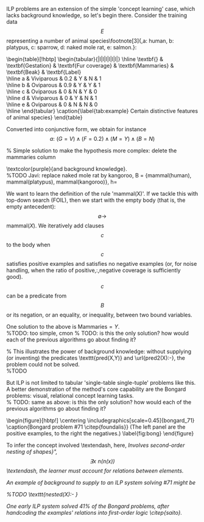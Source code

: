 ILP problems are an extension of the simple 'concept learning' case, which lacks background knowledge, so let's begin there. Consider the training data $$E$$ representing a number of animal species\footnote[3]{\,a: human, b: platypus, c: sparrow, d: naked mole rat, e: salmon.}:

\begin{table}[!hbtp]
\begin{tabular}{|l|l|l|l|l|l|}
\hline
\textbf{} & \textbf{Gestation} & \textbf{Fur coverage} & \textbf{Mammaries} & \textbf{Beak} & \textbf{Label} <br> \hline
a         & Viviparous         & 0.2                   & Y                  & N             & 1              <br> \hline
b         & Oviparous          & 0.9                   & Y                  & Y             & 1              <br> \hline
c         & Oviparous          & 0                     & N                  & Y             & 0              <br> \hline
d         & Viviparous         & 0                     & Y                  & N             & 1              <br> \hline
e         & Oviparous          & 0                     & N                  & N             & 0              <br> \hline
\end{tabular}
\caption{\label{tab:example} Certain distinctive features of animal species}
\end{table}

Converted into conjunctive form, we obtain for instance
$$a: \,\, (G=V) \land (F=0.2) \land (M=Y) \land (B=N) $$

% Simple solution to make the hypothesis more complex: delete the mammaries column

\textcolor{purple}{and background knowledge}.<br> %TODO Javi: replace naked mole rat by kangoroo, B = {mammal(human), mammal(platypus), mammal(kangoroo)}, h=

We want to learn the definition of the rule 'mammal(X)'. If we tackle this with top-down search (FOIL), then we start with the empty body (that is, the empty antecedent): $$\emptyset \to$$ mammal$(X)$.  We iteratively add clauses $$c$$ to the body when $$c$$ satisfies positive examples and satisfies no negative examples (or, for noise handling, when the ratio of positive\,:\,negative coverage is sufficiently good). $$c$$ can be a predicate from $$B$$ or its negation, or an equality, or inequality, between two bound variables.<br>


One solution to the above is Mammaries$=Y$.<br>  %TODO: too simple, cmon
% TODO: is this the only solution? how would each of the previous algorithms go about finding it?

% This illustrates the power of background knowledge: without supplying (or inventing) the predicates \texttt{pred(X,Y)} and \url{pred2(X):-}, the problem could not be solved. <br> %TODO

But ILP is not limited to tabular 'single-table single-tuple' problems like this. A better demonstration of the method's core capability are the Bongard problems: visual, relational concept learning tasks. <br>
% TODO: same as above: is this the only solution? how would each of the previous algorithms go about finding it?

 \begin{figure}[hbtp!]
 \centering
 \includegraphics[scale=0.45]{bongard_71}
 \caption{Bongard problem \#71 \citep{foundalis}}
 (The left panel are the positive examples, to the right the negatives.)
 \label{fig:bong}
 \end{figure}

To infer the concept involved \textendash\, here, <i>Involves second-order nesting of shapes}", $$\exists x \,\, n(n(x))$$ \textendash\, the learner must account for relations between elements. 

An example of background to supply to an ILP system solving \#71 might be

%TODO
\texttt{nested(X):- }


One early ILP system solved 41\% of the Bongard problems, after handcoding the examples' relations into first-order logic \citep{saito}.<br>